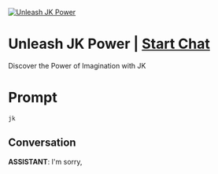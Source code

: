 
[![Unleash JK Power](https://flow-prompt-covers.s3.us-west-1.amazonaws.com/icon/futuristic/futu_1.png)](https://gptcall.net/chat.html?data=%7B%22contact%22%3A%7B%22id%22%3A%22mIeaIHrl9CIjjG0mCexDY%22%2C%22flow%22%3Atrue%7D%7D)
# Unleash JK Power | [Start Chat](https://gptcall.net/chat.html?data=%7B%22contact%22%3A%7B%22id%22%3A%22mIeaIHrl9CIjjG0mCexDY%22%2C%22flow%22%3Atrue%7D%7D)
Discover the Power of Imagination with JK

# Prompt

```
jk
```

## Conversation

**ASSISTANT**: I'm sorry,


